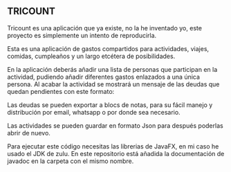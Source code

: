 ## TRICOUNT
Tricount es una aplicación que ya existe, no la he inventado yo, este proyecto es simplemente
un intento de reproducirla.

Esta es una aplicación de gastos compartidos para actividades, viajes, comidas, cumpleaños y un
largo etcétera de posibilidades.

En la aplicación deberás añadir una lista de personas que participan en la actividad, pudiendo
añadir diferentes gastos enlazados a una única persona. Al acabar la actividad se mostrará un
mensaje de las deudas que quedan pendientes con este formato:

Las deudas se pueden exportar a blocs de notas, para su fácil manejo y distribución por email,
whatsapp o por donde sea necesario.

Las actividades se pueden guardar en formato Json para después poderlas abrir de nuevo.

Para ejecutar este código necesitas las librerias de JavaFX, en mi caso he usado el JDK de zulu.
En este repositorio está añadida la documentación de javadoc en la carpeta con el mismo nombre.


